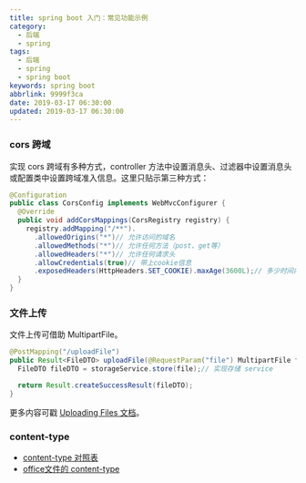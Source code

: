 ```yaml
---
title: spring boot 入门：常见功能示例
category:
  - 后端
  - spring
tags:
  - 后端
  - spring
  - spring boot
keywords: spring boot
abbrlink: 9999f3ca
date: 2019-03-17 06:30:00
updated: 2019-03-17 06:30:00
---
```


### cors 跨域

实现 cors 跨域有多种方式，controller 方法中设置消息头、过滤器中设置消息头或配置类中设置跨域准入信息。这里只贴示第三种方式：

```java
@Configuration
public class CorsConfig implements WebMvcConfigurer {
  @Override
  public void addCorsMappings(CorsRegistry registry) {
    registry.addMapping("/**").
      .allowedOrigins("*")// 允许访问的域名
      .allowedMethods("*")// 允许任何方法（post、get等）
      .allowedHeaders("*")// 允许任何请求头
      .allowCredentials(true)// 带上cookie信息
      .exposedHeaders(HttpHeaders.SET_COOKIE).maxAge(3600L);// 多少时间内不必发送预检验请求
  }
}
```

### 文件上传

文件上传可借助 MultipartFile。

```java
@PostMapping("/uploadFile")
public Result<FileDTO> uploadFile(@RequestParam("file") MultipartFile file){
  FileDTO fileDTO = storageService.store(file);// 实现存储 service

  return Result.createSuccessResult(fileDTO);
}
```

更多内容可戳 [Uploading Files 文档](https://spring.io/guides/gs/uploading-files/)。

### content-type

* [content-type 对照表](https://tool.oschina.net/commons/)
* [office文件的 content-type](https://www.jianshu.com/p/4b09c260f9b2)